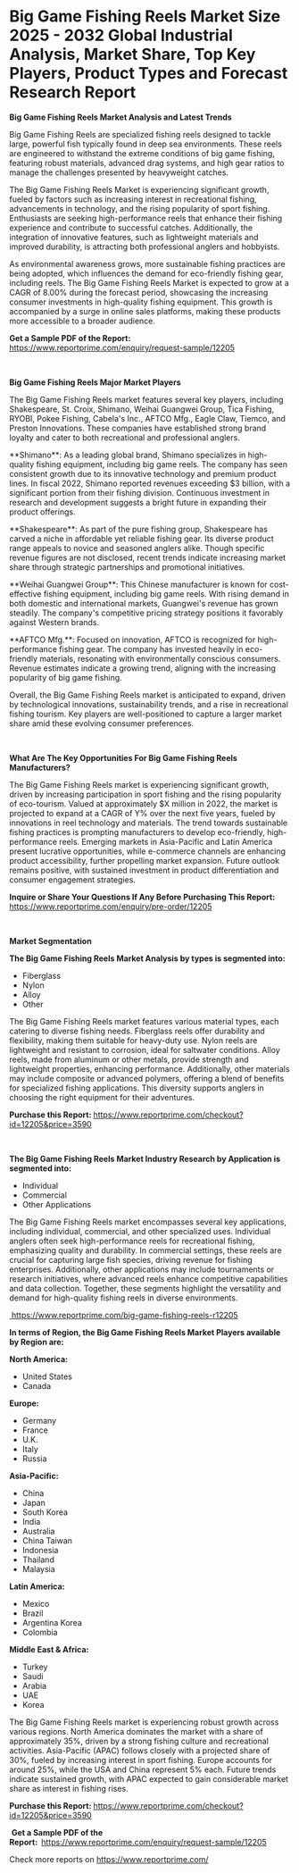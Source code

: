 <p><h1>Big Game Fishing Reels Market Size 2025 - 2032 Global Industrial Analysis, Market Share, Top Key Players, Product Types and Forecast Research Report</h1></p><p><strong>Big Game Fishing Reels Market Analysis and Latest Trends</strong></p>
<p><p>Big Game Fishing Reels are specialized fishing reels designed to tackle large, powerful fish typically found in deep sea environments. These reels are engineered to withstand the extreme conditions of big game fishing, featuring robust materials, advanced drag systems, and high gear ratios to manage the challenges presented by heavyweight catches.</p><p>The Big Game Fishing Reels Market is experiencing significant growth, fueled by factors such as increasing interest in recreational fishing, advancements in technology, and the rising popularity of sport fishing. Enthusiasts are seeking high-performance reels that enhance their fishing experience and contribute to successful catches. Additionally, the integration of innovative features, such as lightweight materials and improved durability, is attracting both professional anglers and hobbyists.</p><p>As environmental awareness grows, more sustainable fishing practices are being adopted, which influences the demand for eco-friendly fishing gear, including reels. The Big Game Fishing Reels Market is expected to grow at a CAGR of 8.00% during the forecast period, showcasing the increasing consumer investments in high-quality fishing equipment. This growth is accompanied by a surge in online sales platforms, making these products more accessible to a broader audience.</p></p>
<p><strong>Get a Sample PDF of the Report:&nbsp;</strong> <a href="https://www.reportprime.com/enquiry/request-sample/12205?utm_campaign=1938&utm_medium=2&utm_source=Github&utm_content=ia&utm_term=18032025&utm_id=big-game-fishing-reels">https://www.reportprime.com/enquiry/request-sample/12205</a></p>
<p>&nbsp;</p>
<p><strong>Big Game Fishing Reels Major Market Players</strong></p>
<p><p>The Big Game Fishing Reels market features several key players, including Shakespeare, St. Croix, Shimano, Weihai Guangwei Group, Tica Fishing, RYOBI, Pokee Fishing, Cabela's Inc., AFTCO Mfg., Eagle Claw, Tiemco, and Preston Innovations. These companies have established strong brand loyalty and cater to both recreational and professional anglers.</p><p>**Shimano**: As a leading global brand, Shimano specializes in high-quality fishing equipment, including big game reels. The company has seen consistent growth due to its innovative technology and premium product lines. In fiscal 2022, Shimano reported revenues exceeding $3 billion, with a significant portion from their fishing division. Continuous investment in research and development suggests a bright future in expanding their product offerings.</p><p>**Shakespeare**: As part of the pure fishing group, Shakespeare has carved a niche in affordable yet reliable fishing gear. Its diverse product range appeals to novice and seasoned anglers alike. Though specific revenue figures are not disclosed, recent trends indicate increasing market share through strategic partnerships and promotional initiatives.</p><p>**Weihai Guangwei Group**: This Chinese manufacturer is known for cost-effective fishing equipment, including big game reels. With rising demand in both domestic and international markets, Guangwei's revenue has grown steadily. The company's competitive pricing strategy positions it favorably against Western brands.</p><p>**AFTCO Mfg.**: Focused on innovation, AFTCO is recognized for high-performance fishing gear. The company has invested heavily in eco-friendly materials, resonating with environmentally conscious consumers. Revenue estimates indicate a growing trend, aligning with the increasing popularity of big game fishing.</p><p>Overall, the Big Game Fishing Reels market is anticipated to expand, driven by technological innovations, sustainability trends, and a rise in recreational fishing tourism. Key players are well-positioned to capture a larger market share amid these evolving consumer preferences.</p></p>
<p>&nbsp;</p>
<p><strong>What Are The Key Opportunities For Big Game Fishing Reels Manufacturers?</strong></p>
<p><p>The Big Game Fishing Reels market is experiencing significant growth, driven by increasing participation in sport fishing and the rising popularity of eco-tourism. Valued at approximately $X million in 2022, the market is projected to expand at a CAGR of Y% over the next five years, fueled by innovations in reel technology and materials. The trend towards sustainable fishing practices is prompting manufacturers to develop eco-friendly, high-performance reels. Emerging markets in Asia-Pacific and Latin America present lucrative opportunities, while e-commerce channels are enhancing product accessibility, further propelling market expansion. Future outlook remains positive, with sustained investment in product differentiation and consumer engagement strategies.</p></p>
<p><strong>Inquire or Share Your Questions If Any Before Purchasing This Report:</strong> <a href="https://www.reportprime.com/enquiry/pre-order/12205?utm_campaign=1938&utm_medium=2&utm_source=Github&utm_content=ia&utm_term=18032025&utm_id=big-game-fishing-reels">https://www.reportprime.com/enquiry/pre-order/12205</a></p>
<p>&nbsp;</p>
<p><strong>Market Segmentation</strong></p>
<p><strong>The Big Game Fishing Reels Market Analysis by types is segmented into:</strong></p>
<p><ul><li>Fiberglass</li><li>Nylon</li><li>Alloy</li><li>Other</li></ul></p>
<p><p>The Big Game Fishing Reels market features various material types, each catering to diverse fishing needs. Fiberglass reels offer durability and flexibility, making them suitable for heavy-duty use. Nylon reels are lightweight and resistant to corrosion, ideal for saltwater conditions. Alloy reels, made from aluminum or other metals, provide strength and lightweight properties, enhancing performance. Additionally, other materials may include composite or advanced polymers, offering a blend of benefits for specialized fishing applications. This diversity supports anglers in choosing the right equipment for their adventures.</p></p>
<p><strong>Purchase this Report:&nbsp;</strong><a href="https://www.reportprime.com/checkout?id=12205&price=3590&utm_campaign=1938&utm_medium=2&utm_source=Github&utm_content=ia&utm_term=18032025&utm_id=big-game-fishing-reels">https://www.reportprime.com/checkout?id=12205&price=3590</a></p>
<p>&nbsp;</p>
<p><strong>The Big Game Fishing Reels Market Industry Research by Application is segmented into:</strong></p>
<p><ul><li>Individual</li><li>Commercial</li><li>Other Applications</li></ul></p>
<p><p>The Big Game Fishing Reels market encompasses several key applications, including individual, commercial, and other specialized uses. Individual anglers often seek high-performance reels for recreational fishing, emphasizing quality and durability. In commercial settings, these reels are crucial for capturing large fish species, driving revenue for fishing enterprises. Additionally, other applications may include tournaments or research initiatives, where advanced reels enhance competitive capabilities and data collection. Together, these segments highlight the versatility and demand for high-quality fishing reels in diverse environments.</p></p>
<p><a href="https://www.reportprime.com/big-game-fishing-reels-r12205?utm_campaign=1938&utm_medium=2&utm_source=Github&utm_content=ia&utm_term=18032025&utm_id=big-game-fishing-reels">&nbsp;https://www.reportprime.com/big-game-fishing-reels-r12205</a></p>
<p><strong>In terms of Region, the Big Game Fishing Reels Market Players available by Region are:</strong></p>
<p>
    <p> <strong> North America: </strong>
        <ul>
            <li>United States</li>
            <li>Canada</li>
        </ul>
        </p> 
    <p> <strong> Europe: </strong>
        <ul>
            <li>Germany</li>
            <li>France</li>
            <li>U.K.</li>
            <li>Italy</li>
            <li>Russia</li>
        </ul>
        </p> 
    <p> <strong> Asia-Pacific: </strong>
        <ul>
            <li>China</li>
            <li>Japan</li>
            <li>South Korea</li>
            <li>India</li>
            <li>Australia</li>
            <li>China Taiwan</li>
            <li>Indonesia</li>
            <li>Thailand</li>
            <li>Malaysia</li>
        </ul>
        </p> 
    <p> <strong> Latin America: </strong>
        <ul>
            <li>Mexico</li>
            <li>Brazil</li>
            <li>Argentina Korea</li>
            <li>Colombia</li>
        </ul>
        </p> 
    <p> <strong> Middle East & Africa: </strong>
        <ul>
            <li>Turkey</li>
            <li>Saudi</li>
            <li>Arabia</li>
            <li>UAE</li>
            <li>Korea</li>
        </ul>
    </p>
    </p>
<p><p>The Big Game Fishing Reels market is experiencing robust growth across various regions. North America dominates the market with a share of approximately 35%, driven by a strong fishing culture and recreational activities. Asia-Pacific (APAC) follows closely with a projected share of 30%, fueled by increasing interest in sport fishing. Europe accounts for around 25%, while the USA and China represent 5% each. Future trends indicate sustained growth, with APAC expected to gain considerable market share as interest in fishing rises.</p></p>
<p><strong>Purchase this Report: </strong><a href="https://www.reportprime.com/checkout?id=12205&price=3590&utm_campaign=1938&utm_medium=2&utm_source=Github&utm_content=ia&utm_term=18032025&utm_id=big-game-fishing-reels">https://www.reportprime.com/checkout?id=12205&price=3590</a></p>
<p>&nbsp;<strong>Get a Sample PDF of the Report:&nbsp;&nbsp;</strong><a href="https://www.reportprime.com/enquiry/request-sample/12205?utm_campaign=1938&utm_medium=2&utm_source=Github&utm_content=ia&utm_term=18032025&utm_id=big-game-fishing-reels">https://www.reportprime.com/enquiry/request-sample/12205</a></p>
<p><strong></strong></p>
<p>Check more reports on <a href="https://www.reportprime.com/?utm_campaign=1938&utm_medium=2&utm_source=Github&utm_content=ia&utm_term=18032025&utm_id=big-game-fishing-reels">https://www.reportprime.com/</a></p>